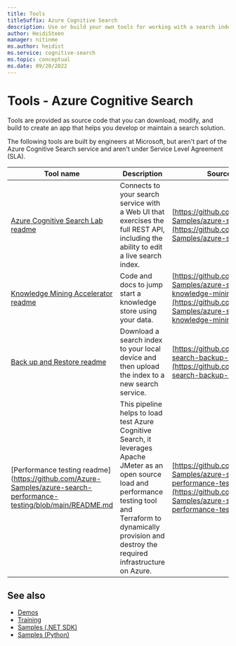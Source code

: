 ```yaml
---
title: Tools
titleSuffix: Azure Cognitive Search
description: Use or build your own tools for working with a search index.
author: HeidiSteen
manager: nitinme
ms.author: heidist
ms.service: cognitive-search
ms.topic: conceptual
ms.date: 09/20/2022
---
```


# Tools - Azure Cognitive Search

Tools are provided as source code that you can download, modify, and build to create an app that helps you develop or maintain a search solution.

The following tools are built by engineers at Microsoft, but aren't part of the Azure Cognitive Search service and aren't under Service Level Agreement (SLA).

| Tool name | Description | Source code |
|-----------|------------ |-------------|
| [Azure Cognitive Search Lab readme](https://github.com/Azure-Samples/azure-search-lab/blob/main/README.md)   | Connects to your search service with a Web UI that exercises the full REST API, including the ability to edit a live search index. | [https://github.com/Azure-Samples/azure-search-lab](https://github.com/Azure-Samples/azure-search-lab) |
| [Knowledge Mining Accelerator readme](https://github.com/Azure-Samples/azure-search-knowledge-mining/blob/main/README.md) | Code and docs to jump start a knowledge store using your data. | [https://github.com/Azure-Samples/azure-search-knowledge-mining](https://github.com/Azure-Samples/azure-search-knowledge-mining) |
| [Back up and Restore readme](https://github.com/liamca/azure-search-backup-restore/blob/main/README.md) | Download a search index to your local device and then upload the index to a new search service. | [https://github.com/liamca/azure-search-backup-restore](https://github.com/liamca/azure-search-backup-restore) |
| [Performance testing readme](https://github.com/Azure-Samples/azure-search-performance-testing/blob/main/README.md | This pipeline helps to load test Azure Cognitive Search, it leverages Apache JMeter as an open source load and performance testing tool and Terraform to dynamically provision and destroy the required infrastructure on Azure. | [https://github.com/Azure-Samples/azure-search-performance-testing](https://github.com/Azure-Samples/azure-search-performance-testing) |

## See also

+ [Demos](resource-demo-sites.md)
+ [Training](resource-training.md)
+ [Samples (.NET SDK)](samples-dotnet.md)
+ [Samples (Python)](samples-python.md)
